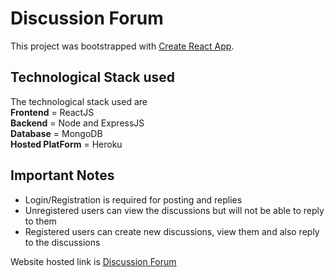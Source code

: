 # Discussion Forum

This project was bootstrapped with [Create React App](https://github.com/facebook/create-react-app).

## Technological Stack used

The technological stack used are  
**Frontend** =  ReactJS  
**Backend** = Node and ExpressJS  
**Database** = MongoDB  
**Hosted PlatForm** = Heroku

## Important Notes
  - Login/Registration is required for posting and replies
  - Unregistered users can view the discussions but will not be able to reply to them 
  - Registered users can create new discussions, view them and also reply to the discussions
  
  Website hosted link is 
  [Discussion Forum](https://discussion-forum-frontend.herokuapp.com/)

